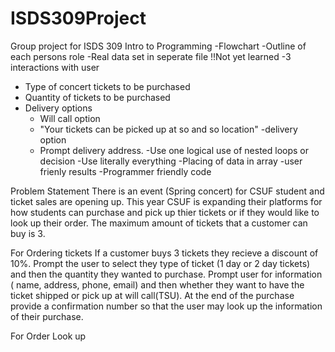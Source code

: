 # ISDS309Project
Group project for ISDS 309 Intro to Programming
-Flowchart
-Outline of each persons role
-Real data set in seperate file !!Not yet learned
-3 interactions with user
  - Type of concert tickets to be purchased
  - Quantity of tickets to be purchased
  - Delivery options
    - Will call option
     - "Your tickets can be picked up at so and so location"
    -delivery option
      - Prompt delivery address. 
-Use one logical use of nested loops or decision
-Use literally everything
-Placing of data in array
-user frienly results
-Programmer friendly code

Problem Statement
There is an event (Spring concert) for CSUF student and ticket sales are opening up. This year CSUF is expanding their platforms for how students can purchase and pick up thier tickets or if they would like to look up their order. The maximum amount of tickets that a customer can buy is 3. 

For Ordering tickets
If a customer buys 3 tickets they recieve a discount of 10%. Prompt the user to select they type of ticket (1 day or 2 day tickets) and then the quantity they wanted to purchase. Prompt user for information ( name, address, phone, email) and then whether they want to have the ticket shipped or pick up at will call(TSU). At the end of the purchase provide a confirmation number so that the user may look up the information of their purchase. 

For Order Look up 
